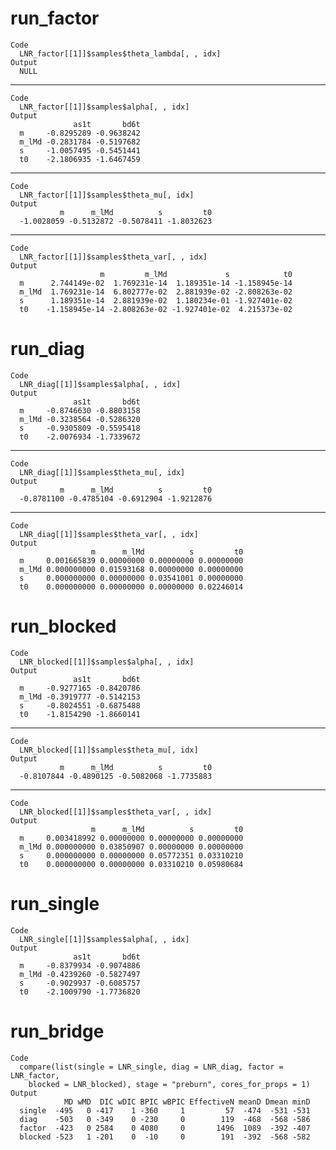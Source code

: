 # run_factor

    Code
      LNR_factor[[1]]$samples$theta_lambda[, , idx]
    Output
      NULL

---

    Code
      LNR_factor[[1]]$samples$alpha[, , idx]
    Output
                  as1t       bd6t
      m     -0.8295289 -0.9638242
      m_lMd -0.2831784 -0.5197682
      s     -1.0057495 -0.5451441
      t0    -2.1806935 -1.6467459

---

    Code
      LNR_factor[[1]]$samples$theta_mu[, idx]
    Output
               m      m_lMd          s         t0 
      -1.0028059 -0.5132872 -0.5078411 -1.8032623 

---

    Code
      LNR_factor[[1]]$samples$theta_var[, , idx]
    Output
                        m         m_lMd             s            t0
      m      2.744149e-02  1.769231e-14  1.189351e-14 -1.158945e-14
      m_lMd  1.769231e-14  6.802777e-02  2.881939e-02 -2.808263e-02
      s      1.189351e-14  2.881939e-02  1.180234e-01 -1.927401e-02
      t0    -1.158945e-14 -2.808263e-02 -1.927401e-02  4.215373e-02

# run_diag

    Code
      LNR_diag[[1]]$samples$alpha[, , idx]
    Output
                  as1t       bd6t
      m     -0.8746630 -0.8803158
      m_lMd -0.3238564 -0.5286320
      s     -0.9305809 -0.5595418
      t0    -2.0076934 -1.7339672

---

    Code
      LNR_diag[[1]]$samples$theta_mu[, idx]
    Output
               m      m_lMd          s         t0 
      -0.8781100 -0.4785104 -0.6912904 -1.9212876 

---

    Code
      LNR_diag[[1]]$samples$theta_var[, , idx]
    Output
                      m      m_lMd          s         t0
      m     0.001665839 0.00000000 0.00000000 0.00000000
      m_lMd 0.000000000 0.01593168 0.00000000 0.00000000
      s     0.000000000 0.00000000 0.03541001 0.00000000
      t0    0.000000000 0.00000000 0.00000000 0.02246014

# run_blocked

    Code
      LNR_blocked[[1]]$samples$alpha[, , idx]
    Output
                  as1t       bd6t
      m     -0.9277165 -0.8420786
      m_lMd -0.3919777 -0.5142153
      s     -0.8024551 -0.6875488
      t0    -1.8154290 -1.8660141

---

    Code
      LNR_blocked[[1]]$samples$theta_mu[, idx]
    Output
               m      m_lMd          s         t0 
      -0.8107844 -0.4890125 -0.5082068 -1.7735883 

---

    Code
      LNR_blocked[[1]]$samples$theta_var[, , idx]
    Output
                      m      m_lMd          s         t0
      m     0.003418992 0.00000000 0.00000000 0.00000000
      m_lMd 0.000000000 0.03850907 0.00000000 0.00000000
      s     0.000000000 0.00000000 0.05772351 0.03310210
      t0    0.000000000 0.00000000 0.03310210 0.05980684

# run_single

    Code
      LNR_single[[1]]$samples$alpha[, , idx]
    Output
                  as1t       bd6t
      m     -0.8379934 -0.9074886
      m_lMd -0.4239260 -0.5827497
      s     -0.9029937 -0.6085757
      t0    -2.1009790 -1.7736820

# run_bridge

    Code
      compare(list(single = LNR_single, diag = LNR_diag, factor = LNR_factor,
        blocked = LNR_blocked), stage = "preburn", cores_for_props = 1)
    Output
                MD wMD  DIC wDIC BPIC wBPIC EffectiveN meanD Dmean minD
      single  -495   0 -417    1 -360     1         57  -474  -531 -531
      diag    -503   0 -349    0 -230     0        119  -468  -568 -586
      factor  -423   0 2584    0 4080     0       1496  1089  -392 -407
      blocked -523   1 -201    0  -10     0        191  -392  -568 -582


